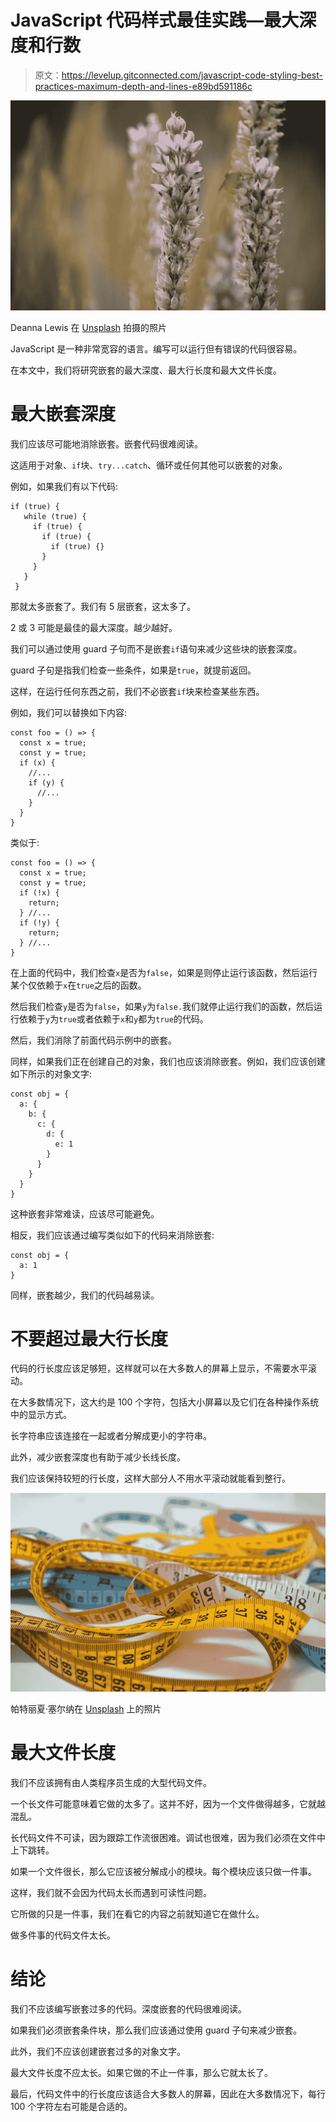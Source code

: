 # JavaScript 代码样式最佳实践—最大深度和行数

> 原文：<https://levelup.gitconnected.com/javascript-code-styling-best-practices-maximum-depth-and-lines-e89bd591186c>

![](img/0117216a4a2887cdb91b2ed660ae1322.png)

Deanna Lewis 在 [Unsplash](https://unsplash.com?utm_source=medium&utm_medium=referral) 拍摄的照片

JavaScript 是一种非常宽容的语言。编写可以运行但有错误的代码很容易。

在本文中，我们将研究嵌套的最大深度、最大行长度和最大文件长度。

# 最大嵌套深度

我们应该尽可能地消除嵌套。嵌套代码很难阅读。

这适用于对象、`if`块、`try...catch`、循环或任何其他可以嵌套的对象。

例如，如果我们有以下代码:

```
if (true) {
   while (true) {
     if (true) {
       if (true) {
         if (true) {}
       }
     }
   }
 }
```

那就太多嵌套了。我们有 5 层嵌套，这太多了。

2 或 3 可能是最佳的最大深度。越少越好。

我们可以通过使用 guard 子句而不是嵌套`if`语句来减少这些块的嵌套深度。

guard 子句是指我们检查一些条件，如果是`true`，就提前返回。

这样，在运行任何东西之前，我们不必嵌套`if`块来检查某些东西。

例如，我们可以替换如下内容:

```
const foo = () => {
  const x = true;
  const y = true;
  if (x) {
    //...
    if (y) {
      //...
    }
  }
}
```

类似于:

```
const foo = () => {
  const x = true;
  const y = true;
  if (!x) {
    return;
  } //...
  if (!y) {
    return;
  } //...
}
```

在上面的代码中，我们检查`x`是否为`false`，如果是则停止运行该函数，然后运行某个仅依赖于`x`在`true`之后的函数。

然后我们检查`y`是否为`false`，如果`y`为`false.`我们就停止运行我们的函数，然后运行依赖于`y`为`true`或者依赖于`x`和`y`都为`true`的代码。

然后，我们消除了前面代码示例中的嵌套。

同样，如果我们正在创建自己的对象，我们也应该消除嵌套。例如，我们应该创建如下所示的对象文字:

```
const obj = {
  a: {
    b: {
      c: {
        d: {
          e: 1
        }
      }
    }
  }
}
```

这种嵌套非常难读，应该尽可能避免。

相反，我们应该通过编写类似如下的代码来消除嵌套:

```
const obj = {
  a: 1
}
```

同样，嵌套越少，我们的代码越易读。

# 不要超过最大行长度

代码的行长度应该足够短，这样就可以在大多数人的屏幕上显示，不需要水平滚动。

在大多数情况下，这大约是 100 个字符，包括大小屏幕以及它们在各种操作系统中的显示方式。

长字符串应该连接在一起或者分解成更小的字符串。

此外，减少嵌套深度也有助于减少长线长度。

我们应该保持较短的行长度，这样大部分人不用水平滚动就能看到整行。

![](img/e9bc2444fc61ea7f4bb9a5af915a221a.png)

帕特丽夏·塞尔纳在 [Unsplash](https://unsplash.com?utm_source=medium&utm_medium=referral) 上的照片

# 最大文件长度

我们不应该拥有由人类程序员生成的大型代码文件。

一个长文件可能意味着它做的太多了。这并不好，因为一个文件做得越多，它就越混乱。

长代码文件不可读，因为跟踪工作流很困难。调试也很难，因为我们必须在文件中上下跳转。

如果一个文件很长，那么它应该被分解成小的模块。每个模块应该只做一件事。

这样，我们就不会因为代码太长而遇到可读性问题。

它所做的只是一件事，我们在看它的内容之前就知道它在做什么。

做多件事的代码文件太长。

# 结论

我们不应该编写嵌套过多的代码。深度嵌套的代码很难阅读。

如果我们必须嵌套条件块，那么我们应该通过使用 guard 子句来减少嵌套。

此外，我们不应该创建嵌套过多的对象文字。

最大文件长度不应太长。如果它做的不止一件事，那么它就太长了。

最后，代码文件中的行长度应该适合大多数人的屏幕，因此在大多数情况下，每行 100 个字符左右可能是合适的。